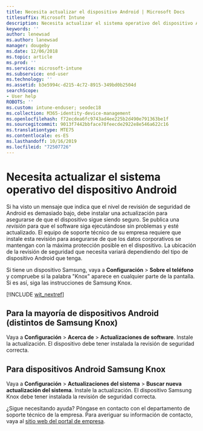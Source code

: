 ```yaml
---
title: Necesita actualizar el dispositivo Android | Microsoft Docs
titlesuffix: Microsoft Intune
description: Necesita actualizar el sistema operativo del dispositivo Android.
keywords: ''
author: lenewsad
ms.author: lanewsad
manager: dougeby
ms.date: 12/06/2018
ms.topic: article
ms.prod: ''
ms.service: microsoft-intune
ms.subservice: end-user
ms.technology: ''
ms.assetid: b3e5994c-d215-4c72-8915-349bd0b2504d
searchScope:
- User help
ROBOTS: ''
ms.custom: intune-enduser; seodec18
ms.collection: M365-identity-device-management
ms.openlocfilehash: f72ecdea6fc9743ad4ee225b2d490e791363be1f
ms.sourcegitcommit: 9013f7442bbface78feecde2922e8e546a622c16
ms.translationtype: MTE75
ms.contentlocale: es-ES
ms.lasthandoff: 10/16/2019
ms.locfileid: "72507726"
---
```

# <a name="you-need-to-update-your-android-devices-operating-system"></a>Necesita actualizar el sistema operativo del dispositivo Android

Si ha visto un mensaje que indica que el nivel de revisión de seguridad de Android es demasiado bajo, debe instalar una actualización para asegurarse de que el dispositivo sigue siendo seguro. Se publica una _revisión_ para que el software siga ejecutándose sin problemas y esté actualizado. El equipo de soporte técnico de su empresa requiere que instale esta revisión para asegurarse de que los datos corporativos se mantengan con la máxima protección posible en el dispositivo. La ubicación de la revisión de seguridad que necesita variará dependiendo del tipo de dispositivo Android que tenga.

Si tiene un dispositivo Samsung, vaya a **Configuración** > **Sobre el teléfono** y compruebe si la palabra "Knox" aparece en cualquier parte de la pantalla. Si es así, siga las instrucciones de Samsung Knox.

[!INCLUDE [wit_nextref](includes/end-user-os-update-guidance.md)]

## <a name="for-most-android-devices-non-samsung-knox"></a>Para la mayoría de dispositivos Android (distintos de Samsung Knox)

Vaya a **Configuración** > **Acerca de** > **Actualizaciones de software**. Instale la actualización. El dispositivo debe tener instalada la revisión de seguridad correcta.

## <a name="for-samsung-knox-android-devices"></a>Para dispositivos Android Samsung Knox

Vaya a **Configuración** > **Actualizaciones del sistema** > **Buscar nueva actualización del sistema**. Instale la actualización. El dispositivo Samsung Knox debe tener instalada la revisión de seguridad correcta.



¿Sigue necesitando ayuda? Póngase en contacto con el departamento de soporte técnico de la empresa. Para averiguar su información de contacto, vaya al [sitio web del portal de empresa](https://go.microsoft.com/fwlink/?linkid=2010980).
